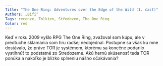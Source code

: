 ```yaml
---
Title: "The One Ring: Adventures over the Edge of the Wild (1. časť)"
Authors: „Bifi“
Tags: recenze, Tolkien, Středozem, The One Ring
Color: red
---
```

Keď v roku 2009 vyšlo RPG The One Ring, zvažoval
som kúpu, ale v predtuche sklamania som
hru radšej neobjednal. Postupne sa však ku mne
dostávalo, že práve TOR je systémom, ktorému sa
konečne podarilo vystihnúť to podstatné zo Stredozeme.
Akú hernú skúsenosť teda TOR ponúka
a nakoľko je blízko splneniu nášho očakávania?
